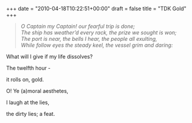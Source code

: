 +++
date = "2010-04-18T10:22:51+00:00"
draft = false
title = "TDK Gold"
+++
<blockquote><em>O Captain my Captain! our fearful trip is done;<br /></em><em>The ship has weather’d every rack, the prize we sought is won;<br /></em><em>The port is near, the bells I hear, the people all exulting,<br /></em><em>While follow eyes the steady keel, the vessel grim and daring:</em></blockquote>&#13;
<p>What will I give if my life dissolves?</p>&#13;
<p>The twelfth hour -</p>&#13;
<p>it rolls on, gold.</p>&#13;
<p>O! Ye (a)moral aesthetes, </p>&#13;
<p>I laugh at the lies,</p>&#13;
<p>the dirty lies; a feat.</p> 
